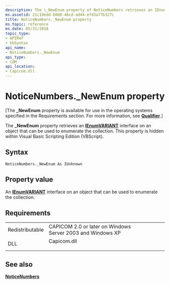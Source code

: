 ```yaml
---
description: The \_NewEnum property of NoticeNumbers retrieves an IEnumVARIANT interface on an object that can be used to enumerate the collection. This property is hidden within Visual Basic Scripting Edition (VBScript).
ms.assetid: 21c19edd-b060-46cd-ad44-efd3a77b327c
title: NoticeNumbers._NewEnum property
ms.topic: reference
ms.date: 05/31/2018
topic_type: 
- APIRef
- kbSyntax
api_name: 
- NoticeNumbers._NewEnum
api_type: 
- COM
api_location: 
- Capicom.dll
---
```


# NoticeNumbers.\_NewEnum property

\[The **\_NewEnum** property is available for use in the operating systems specified in the Requirements section. For more information, see [**Qualifier**](qualifier.md).\]

The **\_NewEnum** property retrieves an [**IEnumVARIANT**](/windows/win32/api/oaidl/nn-oaidl-ienumvariant) interface on an object that can be used to enumerate the collection. This property is hidden within Visual Basic Scripting Edition (VBScript).

## Syntax


```VB
NoticeNumbers._NewEnum As IUnknown
```



## Property value

An [**IEnumVARIANT**](/windows/win32/api/oaidl/nn-oaidl-ienumvariant) interface on an object that can be used to enumerate the collection.

## Requirements



|                            |                                                                                        |
|----------------------------|----------------------------------------------------------------------------------------|
| Redistributable<br/> | CAPICOM 2.0 or later on Windows Server 2003 and Windows XP<br/>                  |
| DLL<br/>             | <dl> <dt>Capicom.dll</dt> </dl> |



## See also

<dl> <dt>

[**NoticeNumbers**](noticenumbers.md)
</dt> </dl>

 

 
